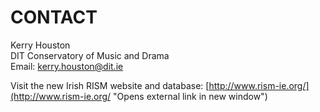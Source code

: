 # CONTACT

Kerry Houston   
DIT Conservatory of Music and Drama  
Email: [kerry.houston@dit.ie](mailto:kerry.houston@dit.ie)

Visit the new Irish RISM website and database: [http://www.rism-ie.org/](http://www.rism-ie.org/ "Opens external link in new window")